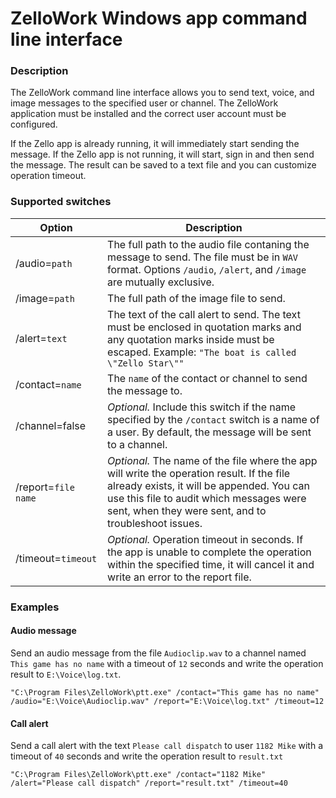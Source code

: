 # ZelloWork Windows app command line interface

### Description
The ZelloWork command line interface allows you to send text, voice, and image messages to the specified user or channel. The ZelloWork application must be installed and the correct user account must be configured.

If the Zello app is already running, it will immediately start sending the message. If the Zello app is not running, it will start, sign in and then send the message. The result can be saved to a text file and you can customize operation timeout.

### Supported switches

Option | Description
-------|-------
/audio=`path` | The full path to the audio file contaning the message to send. The file must be in `WAV` format. Options `/audio`, `/alert`, and `/image` are mutually exclusive.
/image=`path` | The full path of the image file to send.
/alert=`text` | The text of the call alert to send. The text must be enclosed in quotation marks and any quotation marks inside must be escaped. Example: `"The boat is called \"Zello Star\""`
/contact=`name` | The `name` of the contact or channel to send the message to. 
/channel=false | _Optional._ Include this switch if the name specified by the `/contact` switch is a name of a user. By default, the message will be sent to a channel.
/report=`file name` |  _Optional._ The name of the file where the app will write the operation result. If the file already exists, it will be appended. You can use this file to audit which messages were sent, when they were sent, and to troubleshoot issues.
/timeout=`timeout` |  _Optional._ Operation timeout in seconds. If the app is unable to complete the operation within the specified time, it will cancel it and write an error to the report file.

### Examples

#### Audio message
Send an audio message from the file `Audioclip.wav` to a channel named `This game has no name` with a timeout of `12` seconds and write the operation result to `E:\Voice\log.txt`.

```shell
"C:\Program Files\ZelloWork\ptt.exe" /contact="This game has no name"  /audio="E:\Voice\Audioclip.wav" /report="E:\Voice\log.txt" /timeout=12
```

#### Call alert
Send a call alert with the text `Please call dispatch` to user `1182 Mike` with a timeout of `40` seconds and write the operation result to `result.txt`


```shell
"C:\Program Files\ZelloWork\ptt.exe" /contact="1182 Mike"  /alert="Please call dispatch" /report="result.txt" /timeout=40
```



